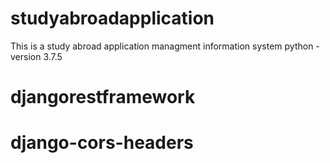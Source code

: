 # studyabroadapplication
This is a study abroad application managment information system
python -version 3.7.5
#  djangorestframework
#  django-cors-headers
